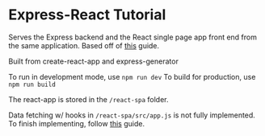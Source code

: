 # Express-React Tutorial

Serves the Express backend and the React single page app front end from the same application.
Based off of [this](https://medium.com/@lowewenzel/serving-express-with-a-react-single-page-app-within-the-same-application-c168f1c44201) guide.

Built from create-react-app and express-generator

To run in development mode, use `npm run dev`
To build for production, use `npm run build`

The react-app is stored in the `/react-spa` folder.

Data fetching w/ hooks in `/react-spa/src/app.js` is not fully implemented. To finish implementing, follow [this](https://www.robinwieruch.de/react-hooks-fetch-data) guide.
